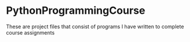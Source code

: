 # PythonProgrammingCourse
These are project files that consist of programs I have written to complete course assignments 
